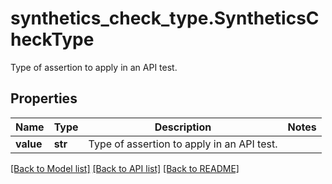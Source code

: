 # synthetics_check_type.SyntheticsCheckType

Type of assertion to apply in an API test.
## Properties
Name | Type | Description | Notes
------------ | ------------- | ------------- | -------------
**value** | **str** | Type of assertion to apply in an API test. | 

[[Back to Model list]](../README.md#documentation-for-models) [[Back to API list]](../README.md#documentation-for-api-endpoints) [[Back to README]](../README.md)


